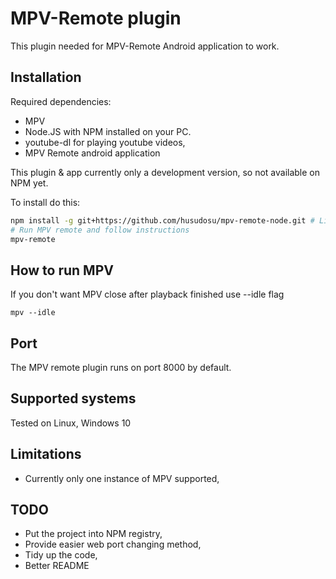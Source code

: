 # MPV-Remote plugin

This plugin needed for MPV-Remote Android application to work.

## Installation

Required dependencies:

- MPV
- Node.JS with NPM installed on your PC.
- youtube-dl for playing youtube videos,
- MPV Remote android application

This plugin & app currently only a development version, so not available on NPM yet.

To install do this:

```bash
npm install -g git+https://github.com/husudosu/mpv-remote-node.git # Linux: use sudo if needed
# Run MPV remote and follow instructions
mpv-remote
```

## How to run MPV

If you don't want MPV close after playback finished use --idle flag

```
mpv --idle
```

## Port

The MPV remote plugin runs on port 8000 by default.

## Supported systems

Tested on Linux, Windows 10

## Limitations

- Currently only one instance of MPV supported,

## TODO

- Put the project into NPM registry,
- Provide easier web port changing method,
- Tidy up the code,
- Better README

